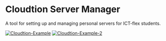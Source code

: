# Cloudtion Server Manager

A tool for setting up and managing personal servers for ICT-flex students.

<a target="_blank" href="https://ibb.co/42tCHYf"><img src="https://i.ibb.co/42tCHYf/Cloudtion-Example.jpg" alt="Cloudtion-Example" border="0"></a> <a href="https://ibb.co/XxJzYXN" target="_blank"><img src="https://i.ibb.co/XxJzYXN/Cloudtion-Example-2.jpg" alt="Cloudtion-Example-2" border="0"></a>


